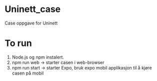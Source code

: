# Uninett_case
Case oppgave for Uninett

# To run
1. Node.js og npm instalert.
2. npm run web -> starter casen i web-browser
3. npm run start -> starter Expo, bruk expo mobil applikasjon til å kjøre casen på mobil
